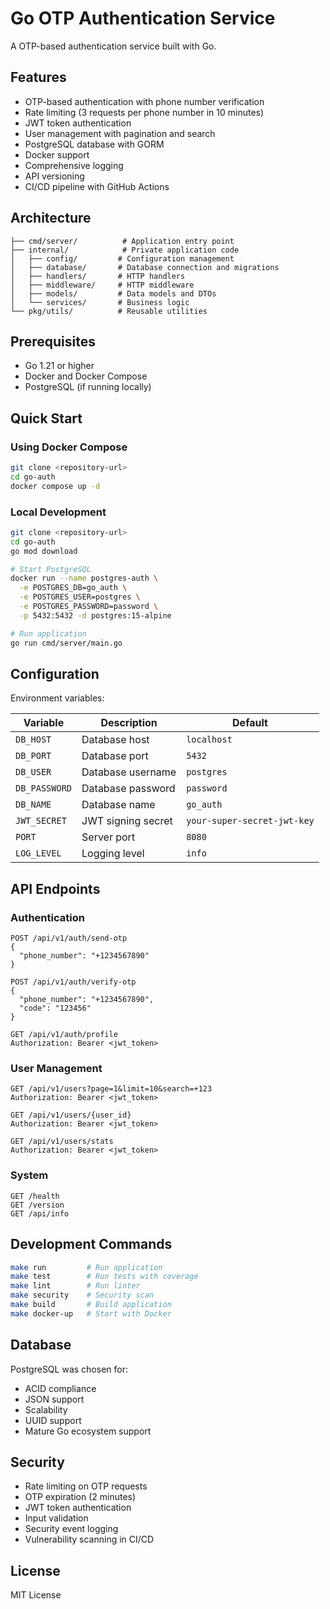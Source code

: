 # Go OTP Authentication Service

A OTP-based authentication service built with Go.

## Features

- OTP-based authentication with phone number verification
- Rate limiting (3 requests per phone number in 10 minutes)
- JWT token authentication
- User management with pagination and search
- PostgreSQL database with GORM
- Docker support
- Comprehensive logging
- API versioning
- CI/CD pipeline with GitHub Actions

## Architecture

```
├── cmd/server/          # Application entry point
├── internal/            # Private application code
│   ├── config/         # Configuration management
│   ├── database/       # Database connection and migrations
│   ├── handlers/       # HTTP handlers
│   ├── middleware/     # HTTP middleware
│   ├── models/         # Data models and DTOs
│   └── services/       # Business logic
└── pkg/utils/          # Reusable utilities
```

## Prerequisites

- Go 1.21 or higher
- Docker and Docker Compose
- PostgreSQL (if running locally)

## Quick Start

### Using Docker Compose

```bash
git clone <repository-url>
cd go-auth
docker compose up -d
```

### Local Development

```bash
git clone <repository-url>
cd go-auth
go mod download

# Start PostgreSQL
docker run --name postgres-auth \
  -e POSTGRES_DB=go_auth \
  -e POSTGRES_USER=postgres \
  -e POSTGRES_PASSWORD=password \
  -p 5432:5432 -d postgres:15-alpine

# Run application
go run cmd/server/main.go
```

## Configuration

Environment variables:

| Variable | Description | Default |
|----------|-------------|---------|
| `DB_HOST` | Database host | `localhost` |
| `DB_PORT` | Database port | `5432` |
| `DB_USER` | Database username | `postgres` |
| `DB_PASSWORD` | Database password | `password` |
| `DB_NAME` | Database name | `go_auth` |
| `JWT_SECRET` | JWT signing secret | `your-super-secret-jwt-key` |
| `PORT` | Server port | `8080` |
| `LOG_LEVEL` | Logging level | `info` |

## API Endpoints

### Authentication

```http
POST /api/v1/auth/send-otp
{
  "phone_number": "+1234567890"
}
```

```http
POST /api/v1/auth/verify-otp
{
  "phone_number": "+1234567890",
  "code": "123456"
}
```

```http
GET /api/v1/auth/profile
Authorization: Bearer <jwt_token>
```

### User Management

```http
GET /api/v1/users?page=1&limit=10&search=+123
Authorization: Bearer <jwt_token>
```

```http
GET /api/v1/users/{user_id}
Authorization: Bearer <jwt_token>
```

```http
GET /api/v1/users/stats
Authorization: Bearer <jwt_token>
```

### System

```http
GET /health
GET /version
GET /api/info
```

## Development Commands

```bash
make run         # Run application
make test        # Run tests with coverage
make lint        # Run linter
make security    # Security scan
make build       # Build application
make docker-up   # Start with Docker
```

## Database

PostgreSQL was chosen for:
- ACID compliance
- JSON support
- Scalability
- UUID support
- Mature Go ecosystem support

## Security

- Rate limiting on OTP requests
- OTP expiration (2 minutes)
- JWT token authentication
- Input validation
- Security event logging
- Vulnerability scanning in CI/CD

## License

MIT License
